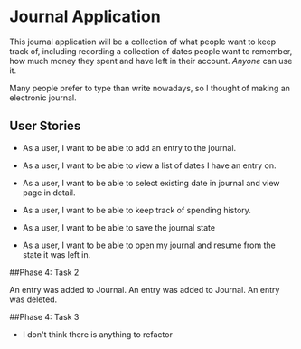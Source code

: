 # Journal Application


This journal application will be a collection of
what people want to keep track of, including 
recording a collection of dates people want to 
remember, how much money they spent and have 
left in their account. *Anyone* can use it.

Many people prefer to type than write nowadays, 
so I thought of making an electronic journal.

## User Stories

- As a user, I want to be able to add an entry
to the journal.
- As a user, I want to be able to view a list of dates
I have an entry on.
- As a user, I want to be able to select existing date
in journal and view page in detail.
- As a user, I want to be able to keep track of spending history.

- As a user, I want to be able to save the journal state
- As a user, I want to be able to open my journal and 
resume from the state it was left in.


##Phase 4: Task 2

An entry was added to Journal.
An entry was added to Journal.
An entry was deleted.

##Phase 4: Task 3
- I don't think there is anything to refactor